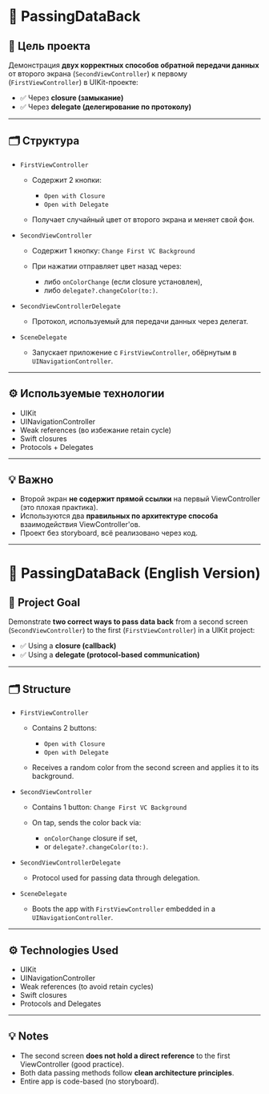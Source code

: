 # 📱 PassingDataBack

## 🧠 Цель проекта

Демонстрация **двух корректных способов обратной передачи данных** от второго экрана (`SecondViewController`) к первому (`FirstViewController`) в UIKit-проекте:

* ✅ Через **closure (замыкание)**
* ✅ Через **delegate (делегирование по протоколу)**

---

## 🗂 Структура

* `FirstViewController`

  * Содержит 2 кнопки:

    * `Open with Closure`
    * `Open with Delegate`
  * Получает случайный цвет от второго экрана и меняет свой фон.

* `SecondViewController`

  * Содержит 1 кнопку: `Change First VC Background`
  * При нажатии отправляет цвет назад через:

    * либо `onColorChange` (если closure установлен),
    * либо `delegate?.changeColor(to:)`.

* `SecondViewControllerDelegate`

  * Протокол, используемый для передачи данных через делегат.

* `SceneDelegate`

  * Запускает приложение с `FirstViewController`, обёрнутым в `UINavigationController`.

---

## ⚙️ Используемые технологии

* UIKit
* UINavigationController
* Weak references (во избежание retain cycle)
* Swift closures
* Protocols + Delegates

---

## 💡 Важно

* Второй экран **не содержит прямой ссылки** на первый ViewController (это плохая практика).
* Используются два **правильных по архитектуре способа** взаимодействия ViewController'ов.
* Проект без storyboard, всё реализовано через код.

---

# 📱 PassingDataBack (English Version)

## 🧠 Project Goal

Demonstrate **two correct ways to pass data back** from a second screen (`SecondViewController`) to the first (`FirstViewController`) in a UIKit project:

* ✅ Using a **closure (callback)**
* ✅ Using a **delegate (protocol-based communication)**

---

## 🗂 Structure

* `FirstViewController`

  * Contains 2 buttons:

    * `Open with Closure`
    * `Open with Delegate`
  * Receives a random color from the second screen and applies it to its background.

* `SecondViewController`

  * Contains 1 button: `Change First VC Background`
  * On tap, sends the color back via:

    * `onColorChange` closure if set,
    * or `delegate?.changeColor(to:)`.

* `SecondViewControllerDelegate`

  * Protocol used for passing data through delegation.

* `SceneDelegate`

  * Boots the app with `FirstViewController` embedded in a `UINavigationController`.

---

## ⚙️ Technologies Used

* UIKit
* UINavigationController
* Weak references (to avoid retain cycles)
* Swift closures
* Protocols and Delegates

---

## 💡 Notes

* The second screen **does not hold a direct reference** to the first ViewController (good practice).
* Both data passing methods follow **clean architecture principles**.
* Entire app is code-based (no storyboard).

